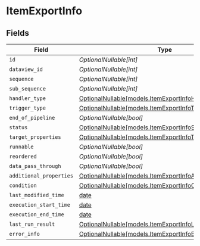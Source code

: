 # ItemExportInfo


## Fields

| Field                                                                                                          | Type                                                                                                           | Required                                                                                                       | Description                                                                                                    |
| -------------------------------------------------------------------------------------------------------------- | -------------------------------------------------------------------------------------------------------------- | -------------------------------------------------------------------------------------------------------------- | -------------------------------------------------------------------------------------------------------------- |
| `id`                                                                                                           | *OptionalNullable[int]*                                                                                        | :heavy_minus_sign:                                                                                             | N/A                                                                                                            |
| `dataview_id`                                                                                                  | *OptionalNullable[int]*                                                                                        | :heavy_minus_sign:                                                                                             | N/A                                                                                                            |
| `sequence`                                                                                                     | *OptionalNullable[int]*                                                                                        | :heavy_minus_sign:                                                                                             | N/A                                                                                                            |
| `sub_sequence`                                                                                                 | *OptionalNullable[int]*                                                                                        | :heavy_minus_sign:                                                                                             | N/A                                                                                                            |
| `handler_type`                                                                                                 | [OptionalNullable[models.ItemExportInfoHandlerType]](../models/itemexportinfohandlertype.md)                   | :heavy_minus_sign:                                                                                             | N/A                                                                                                            |
| `trigger_type`                                                                                                 | [OptionalNullable[models.ItemExportInfoTriggerType]](../models/itemexportinfotriggertype.md)                   | :heavy_minus_sign:                                                                                             | N/A                                                                                                            |
| `end_of_pipeline`                                                                                              | *OptionalNullable[bool]*                                                                                       | :heavy_minus_sign:                                                                                             | N/A                                                                                                            |
| `status`                                                                                                       | [OptionalNullable[models.ItemExportInfoStatus]](../models/itemexportinfostatus.md)                             | :heavy_minus_sign:                                                                                             | N/A                                                                                                            |
| `target_properties`                                                                                            | [OptionalNullable[models.ItemExportInfoTargetProperties]](../models/itemexportinfotargetproperties.md)         | :heavy_minus_sign:                                                                                             | N/A                                                                                                            |
| `runnable`                                                                                                     | *OptionalNullable[bool]*                                                                                       | :heavy_minus_sign:                                                                                             | N/A                                                                                                            |
| `reordered`                                                                                                    | *OptionalNullable[bool]*                                                                                       | :heavy_minus_sign:                                                                                             | N/A                                                                                                            |
| `data_pass_through`                                                                                            | *OptionalNullable[bool]*                                                                                       | :heavy_minus_sign:                                                                                             | N/A                                                                                                            |
| `additional_properties`                                                                                        | [OptionalNullable[models.ItemExportInfoAdditionalProperties]](../models/itemexportinfoadditionalproperties.md) | :heavy_minus_sign:                                                                                             | N/A                                                                                                            |
| `condition`                                                                                                    | [OptionalNullable[models.ItemExportInfoCondition]](../models/itemexportinfocondition.md)                       | :heavy_minus_sign:                                                                                             | N/A                                                                                                            |
| `last_modified_time`                                                                                           | [date](https://docs.python.org/3/library/datetime.html#date-objects)                                           | :heavy_minus_sign:                                                                                             | N/A                                                                                                            |
| `execution_start_time`                                                                                         | [date](https://docs.python.org/3/library/datetime.html#date-objects)                                           | :heavy_minus_sign:                                                                                             | N/A                                                                                                            |
| `execution_end_time`                                                                                           | [date](https://docs.python.org/3/library/datetime.html#date-objects)                                           | :heavy_minus_sign:                                                                                             | N/A                                                                                                            |
| `last_run_result`                                                                                              | [OptionalNullable[models.ItemExportInfoLastRunResult]](../models/itemexportinfolastrunresult.md)               | :heavy_minus_sign:                                                                                             | N/A                                                                                                            |
| `error_info`                                                                                                   | [OptionalNullable[models.ItemExportInfoErrorInfo]](../models/itemexportinfoerrorinfo.md)                       | :heavy_minus_sign:                                                                                             | N/A                                                                                                            |